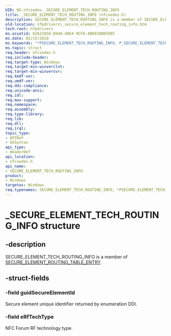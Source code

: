 ```yaml
---
UID: NS:nfcsedev._SECURE_ELEMENT_TECH_ROUTING_INFO
title: _SECURE_ELEMENT_TECH_ROUTING_INFO (nfcsedev.h)
description: SECURE_ELEMENT_TECH_ROUTING_INFO is a member of SECURE_ELEMENT_ROUTING_TABLE_ENTRY.
old-location: nfpdrivers\_secure_element_tech_routing_info.htm
tech.root: nfpdrivers
ms.assetid: 62622A56-D84A-40E4-9CFA-4B0938B8FD85
ms.date: 02/15/2018
ms.keywords: "*PSECURE_ELEMENT_TECH_ROUTING_INFO, P_SECURE_ELEMENT_TECH_ROUTING_INFO, P_SECURE_ELEMENT_TECH_ROUTING_INFO structure pointer [Near-Field Proximity Drivers], SECURE_ELEMENT_TECH_ROUTING_INFO, SECURE_ELEMENT_TECH_ROUTING_INFO , SECURE_ELEMENT_TECH_ROUTING_INFO structure [Near-Field Proximity Drivers], _SECURE_ELEMENT_TECH_ROUTING_INFO, nfcsedev/P_SECURE_ELEMENT_TECH_ROUTING_INFO, nfcsedev/_SECURE_ELEMENT_TECH_ROUTING_INFO, nfpdrivers._secure_element_tech_routing_info"
ms.topic: struct
req.header: nfcsedev.h
req.include-header: 
req.target-type: Windows
req.target-min-winverclnt: 
req.target-min-winversvr: 
req.kmdf-ver: 
req.umdf-ver: 
req.ddi-compliance: 
req.unicode-ansi: 
req.idl: 
req.max-support: 
req.namespace: 
req.assembly: 
req.type-library: 
req.lib: 
req.dll: 
req.irql: 
topic_type:
- APIRef
- kbSyntax
api_type:
- HeaderDef
api_location:
- nfcsedev.h
api_name:
- SECURE_ELEMENT_TECH_ROUTING_INFO
product:
- Windows
targetos: Windows
req.typenames: SECURE_ELEMENT_TECH_ROUTING_INFO, *PSECURE_ELEMENT_TECH_ROUTING_INFO
---
```


# _SECURE_ELEMENT_TECH_ROUTING_INFO structure


## -description


SECURE_ELEMENT_TECH_ROUTING_INFO is  a member of <a href="https://msdn.microsoft.com/library/windows/hardware/dn905628">SECURE_ELEMENT_ROUTING_TABLE_ENTRY</a>.


## -struct-fields




### -field guidSecureElementId

Secure element unique identifier returned by enumeration DDI.



### -field eRfTechType

NFC Forum RF technology type.

